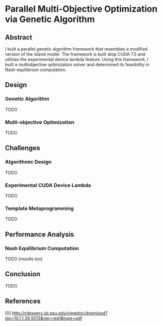 # Parallel Multi-Objective Optimization via Genetic Algorithm

## Abstract

I built a parallel genetic algorithm framework that resembles a modified version of the island model. The framework is built atop CUDA 7.5 and utilizes the experimental device lambda feature. Using this framework, I built a multiobjective optimization solver and determined its feasibility in Nash equilibrium computation.

## Design

### Genetic Algorithm

TODO

### Multi-objective Optimization

TODO

## Challenges

### Algorithmic Design

TODO

### Experimental CUDA Device Lambda

TODO

### Template Metaprogramming

TODO

## Performance Analysis

### Nash Equilibrium Computation

TODO (results too)

## Conclusion

TODO

## References

[0] http://citeseerx.ist.psu.edu/viewdoc/download?doi=10.1.1.36.5013&rep=rep1&type=pdf

